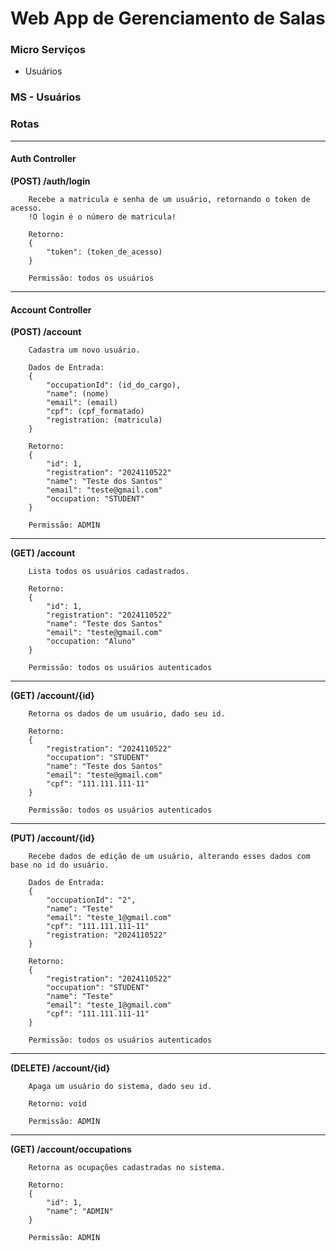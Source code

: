 # Web App de Gerenciamento de Salas

### Micro Serviços
- Usuários

### MS - Usuários
    
### Rotas

---
#### Auth Controller
**(POST) /auth/login**
```
    Recebe a matricula e senha de um usuário, retornando o token de acesso.
    !O login é o número de matricula!

    Retorno:
    {
        "token": (token_de_acesso)
    }

    Permissão: todos os usuários
```

---
#### Account Controller
**(POST) /account**
```
    Cadastra um novo usuário.

    Dados de Entrada:
    {
        "occupationId": (id_do_cargo),
        "name": (nome)
        "email": (email)
        "cpf": (cpf_formatado)
        "registration: (matricula)
    }

    Retorno:
    {
        "id": 1,
        "registration": "2024110522"
        "name": "Teste dos Santos"
        "email": "teste@gmail.com"
        "occupation: "STUDENT"
    }

    Permissão: ADMIN
```

---
**(GET) /account**
```
    Lista todos os usuários cadastrados.

    Retorno:
    {
        "id": 1,
        "registration": "2024110522"
        "name": "Teste dos Santos"
        "email": "teste@gmail.com"
        "occupation: "Aluno"
    }

    Permissão: todos os usuários autenticados
```

---
**(GET) /account/{id}**
```
    Retorna os dados de um usuário, dado seu id.

    Retorno:
    {
        "registration": "2024110522"
        "occupation": "STUDENT"
        "name": "Teste dos Santos"
        "email": "teste@gmail.com"
        "cpf": "111.111.111-11"
    }

    Permissão: todos os usuários autenticados
```

---
**(PUT) /account/{id}**
```
    Recebe dados de edição de um usuário, alterando esses dados com base no id do usuário.

    Dados de Entrada:
    {
        "occupationId": "2",
        "name": "Teste"
        "email": "teste_1@gmail.com"
        "cpf": "111.111.111-11"
        "registration: "2024110522"
    }

    Retorno:
    {
        "registration": "2024110522"
        "occupation": "STUDENT"
        "name": "Teste"
        "email": "teste_1@gmail.com"
        "cpf": "111.111.111-11"
    }

    Permissão: todos os usuários autenticados
```

---
**(DELETE) /account/{id}**
```
    Apaga um usuário do sistema, dado seu id.

    Retorno: void

    Permissão: ADMIN
```

---
**(GET) /account/occupations**
```
    Retorna as ocupações cadastradas no sistema.

    Retorno:
    {
        "id": 1,
        "name": "ADMIN"
    }

    Permissão: ADMIN
```